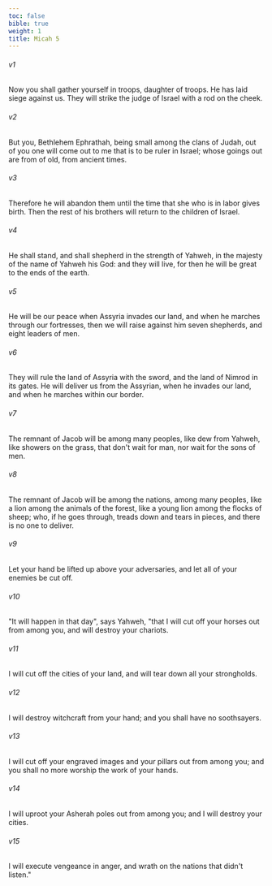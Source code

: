 ```yaml
---
toc: false
bible: true
weight: 1
title: Micah 5
---
```




###### v1 
Now you shall gather yourself in troops, daughter of troops. He has laid siege against us. They will strike the judge of Israel with a rod on the cheek. 

###### v2 
But you, Bethlehem Ephrathah, being small among the clans of Judah, out of you one will come out to me that is to be ruler in Israel; whose goings out are from of old, from ancient times. 

###### v3 
Therefore he will abandon them until the time that she who is in labor gives birth. Then the rest of his brothers will return to the children of Israel. 

###### v4 
He shall stand, and shall shepherd in the strength of Yahweh, in the majesty of the name of Yahweh his God: and they will live, for then he will be great to the ends of the earth. 

###### v5 
He will be our peace when Assyria invades our land, and when he marches through our fortresses, then we will raise against him seven shepherds, and eight leaders of men. 

###### v6 
They will rule the land of Assyria with the sword, and the land of Nimrod in its gates. He will deliver us from the Assyrian, when he invades our land, and when he marches within our border. 

###### v7 
The remnant of Jacob will be among many peoples, like dew from Yahweh, like showers on the grass, that don't wait for man, nor wait for the sons of men. 

###### v8 
The remnant of Jacob will be among the nations, among many peoples, like a lion among the animals of the forest, like a young lion among the flocks of sheep; who, if he goes through, treads down and tears in pieces, and there is no one to deliver. 

###### v9 
Let your hand be lifted up above your adversaries, and let all of your enemies be cut off. 

###### v10 
"It will happen in that day", says Yahweh, "that I will cut off your horses out from among you, and will destroy your chariots. 

###### v11 
I will cut off the cities of your land, and will tear down all your strongholds. 

###### v12 
I will destroy witchcraft from your hand; and you shall have no soothsayers. 

###### v13 
I will cut off your engraved images and your pillars out from among you; and you shall no more worship the work of your hands. 

###### v14 
I will uproot your Asherah poles out from among you; and I will destroy your cities. 

###### v15 
I will execute vengeance in anger, and wrath on the nations that didn't listen."
